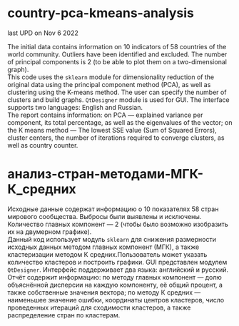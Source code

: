# country-pca-kmeans-analysis
last UPD on Nov 6 2022

The initial data contains information on 10 indicators of 58 countries of the world community. Outliers have been identified and excluded. The number of principal components is 2 (to be able to plot them on a two-dimensional graph).<br>
This code uses the `sklearn` module for dimensionality reduction of the original data using the principal component method (PCA), as well as clustering using the K-means method. The user can specify the number of clusters and build graphs.
`QtDesigner` module is used for GUI. The interface supports two languages: English and Russian.<br>
The report contains information: on PCA — explained variance per component, its total percentage, as well as the eigenvalues of the vector;
on the K means method — The lowest SSE value (Sum of Squared Errors), cluster centers, the number of iterations required to converge clusters, as well as country counter.

# анализ-стран-методами-МГК-К_средних
Исходные данные содержат информацию о 10 показателях 58 стран мирового сообщества. Выбросы были выявлены и исключены. Количество главных компонент — 2 (чтобы было возможно изобразить их на двумерном графике).<br>
Данный код использует модуль `sklearn` для снижения размерности исходных данных методом главных компонент (МГК), а также кластеризации методом К средних.Пользователь может указать количество кластеров и построить графики.
GUI представлен модулем `QtDesigner`. Интерфейс поддерживает два языка: английский и русский.<br>
Отчёт содержит информацию: по методу главных компонент — долю объяснённой дисперсии на каждую компоненту, её общий процент, а также собственные значения вектора;
по методу К средних — наименьшее значение ошибки, координаты центров кластеров, число проведенных итераций для сходимости кластеров, а также распределение стран по кластерам.
